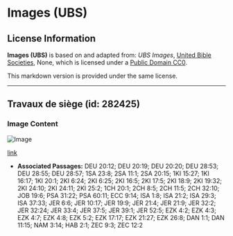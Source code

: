 # Images (UBS)

## License Information

**Images (UBS)** is based on and adapted from: _UBS Images_, [United Bible Societies](https://unitedbiblesocieties.org/), None, which is licensed under a [Public Domain CC0](https://creativecommons.org/public-domain/cc0/).

This markdown version is provided under the same license.



--------------------------------

## Travaux de siège (id: 282425)

### Image Content

![Image](https://cdn.aquifer.bible/aquifer-content/resources/Media/WEB-0396_siegeworks_en.jpg)

[link](https://cdn.aquifer.bible/aquifer-content/resources/Media/WEB-0396_siegeworks_en.jpg)

* **Associated Passages:** DEU 20:12; DEU 20:19; DEU 20:20; DEU 28:53; DEU 28:55; DEU 28:57; 1SA 23:8; 2SA 11:1; 2SA 20:15; 1KI 15:27; 1KI 16:17; 1KI 20:1; 2KI 6:24; 2KI 6:25; 2KI 16:5; 2KI 17:5; 2KI 18:9; 2KI 19:32; 2KI 24:10; 2KI 24:11; 2KI 25:2; 1CH 20:1; 2CH 8:5; 2CH 11:5; 2CH 32:10; JOB 19:6; PSA 31:22; PSA 60:11; ECC 9:14; ISA 1:8; ISA 21:2; ISA 29:3; ISA 37:33; JER 6:6; JER 10:17; JER 19:9; JER 21:4; JER 21:9; JER 32:2; JER 32:24; JER 33:4; JER 37:5; JER 39:1; JER 52:5; EZK 4:2; EZK 4:3; EZK 4:7; EZK 4:8; EZK 5:2; EZK 17:17; EZK 21:27; EZK 26:8; DAN 1:1; DAN 11:15; NAM 3:14; HAB 2:1; ZEC 9:3; ZEC 12:2


